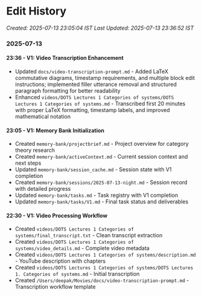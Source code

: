 # Edit History
*Created: 2025-07-13 23:05:04 IST*
*Last Updated: 2025-07-13 23:36:52 IST*

### 2025-07-13

#### 23:36 - V1: Video Transcription Enhancement
- Updated `docs/video-transcription-prompt.md` - Added LaTeX commutative diagrams, timestamp requirements, and multiple block edit instructions; implemented filler utterance removal and structured paragraph formatting for better readability
- Enhanced `videos/DOTS Lectures 1 Categories of systems/DOTS Lectures 1 Categories of systems.md` - Transcribed first 20 minutes with proper LaTeX formatting, timestamp labels, and improved mathematical notation

#### 23:05 - V1: Memory Bank Initialization
- Created `memory-bank/projectbrief.md` - Project overview for category theory research
- Created `memory-bank/activeContext.md` - Current session context and next steps
- Updated `memory-bank/session_cache.md` - Session state with V1 completion
- Created `memory-bank/sessions/2025-07-13-night.md` - Session record with detailed progress
- Updated `memory-bank/tasks.md` - Task registry with V1 completion
- Updated `memory-bank/tasks/V1.md` - Final task status and deliverables

#### 22:30 - V1: Video Processing Workflow
- Created `videos/DOTS Lectures 1 Categories of systems/final_transcript.txt` - Clean transcript extraction
- Created `videos/DOTS Lectures 1 Categories of systems/video_details.md` - Complete video metadata
- Created `videos/DOTS Lectures 1 Categories of systems/description.md` - YouTube description with chapters
- Created `videos/DOTS Lectures 1 Categories of systems/DOTS Lectures 1. Categories of systems.md` - Initial transcription
- Created `/Users/deepak/Movies/docs/video-transcription-prompt.md` - Transcription workflow template
